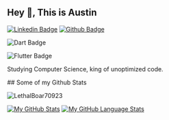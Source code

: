## Hey 👋, This is Austin

[![Linkedin Badge](https://img.shields.io/badge/-AustinMetke-0072b1?style=flat&logo=Linkedin&logoColor=white&link=https://www.linkedin.com/in/austin-metke/)](https://www.linkedin.com/in/austin-metke/) [![Github Badge](https://img.shields.io/badge/-LethalBoar70923-grey?style=flat&logo=github&logoColor=white&link=https://github.com/LethalBoar70923/)](https://www.github.com/LethalBoar70923/)

![Dart Badge]({https://img.shields.io/badge/Dart-0175C2?style=for-the-badge&logo=dart&logoColor=white})

![Flutter Badge]({https://img.shields.io/badge/Flutter-02569B?style=for-the-badge&logo=flutter&logoColor=white})

<p align='left'>Studying Computer Science, king of unoptimized code.</p>
## Some of my Github Stats
<p> <img src=https://komarev.com/ghpvc/?username=LethalBoar70923 alt=LethalBoar70923 /> </p>

[![My GitHub Stats](https://github-readme-stats.vercel.app/api/?username=LethalBoar70923&count_private=true&theme=tokyonight&showicons=true)]()
[![My GitHub Language Stats](https://github-readme-stats.vercel.app/api/top-langs/?username=LethalBoar70923&langs_count=5&theme=tokyonight)]()
